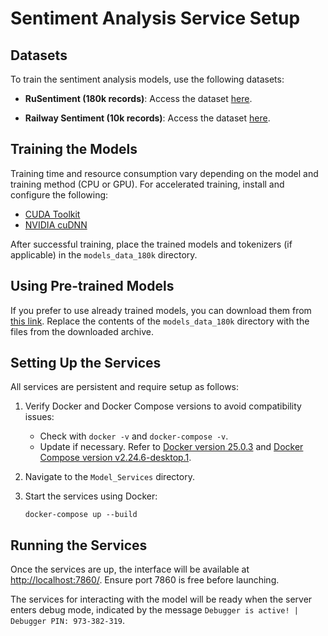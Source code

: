 # Sentiment Analysis Service Setup

## Datasets

To train the sentiment analysis models, use the following datasets:

- **RuSentiment (180k records)**: Access the dataset [here](https://huggingface.co/datasets/MonoHime/ru_sentiment_dataset).

- **Railway Sentiment (10k records)**: Access the dataset [here](https://github.com/Kbnch7/railsent/blob/main/output.csv).

## Training the Models

Training time and resource consumption vary depending on the model and training method (CPU or GPU). For accelerated training, install and configure the following:

- [CUDA Toolkit](https://developer.nvidia.com/cuda-downloads)
- [NVIDIA cuDNN](https://developer.nvidia.com/cudnn)

After successful training, place the trained models and tokenizers (if applicable) in the `models_data_180k` directory.

## Using Pre-trained Models

If you prefer to use already trained models, you can download them from [this link](https://drive.google.com/file/d/1DOsI-1_AcFU_fbAAlOY69nnXfnzL8M9Y/view?usp=sharing). Replace the contents of the `models_data_180k` directory with the files from the downloaded archive.

## Setting Up the Services

All services are persistent and require setup as follows:

1. Verify Docker and Docker Compose versions to avoid compatibility issues:
   - Check with `docker -v` and `docker-compose -v`.
   - Update if necessary. Refer to [Docker version 25.0.3](https://docs.docker.com/engine/release-notes/) and [Docker Compose version v2.24.6-desktop.1](https://docs.docker.com/compose/release-notes/).

2. Navigate to the `Model_Services` directory.
3. Start the services using Docker:
   ```
   docker-compose up --build
   ```

## Running the Services

Once the services are up, the interface will be available at [http://localhost:7860/](http://localhost:7860/). Ensure port 7860 is free before launching.

The services for interacting with the model will be ready when the server enters debug mode, indicated by the message `Debugger is active! | Debugger PIN: 973-382-319`.